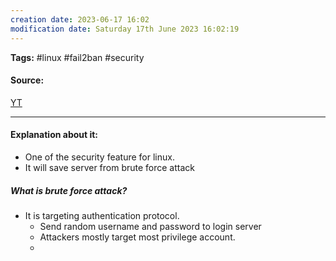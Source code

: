 ```yaml
---
creation date: 2023-06-17 16:02
modification date: Saturday 17th June 2023 16:02:19
---
```


**Tags:** #linux #fail2ban #security

#### Source:
[YT](https://www.youtube.com/watch?v=9cHspiqCdsM&list=PLTnRtjQN5ieb3ljl02823yOnUax7sF1DD&index=8)

--------------------------------------

#### Explanation about it:

* One of the security feature for linux.
* It will save server from brute force attack

##### What is brute force attack?

* It is targeting authentication protocol.
	* Send random username and password to login server
	* Attackers mostly target most privilege account.
	* 